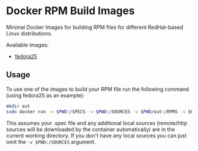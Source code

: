 # Docker RPM Build Images

Minimal Docker Images for building RPM files for different RedHat-based Linux distributions.

Available images:
* [fedora25](https://github.com/Robpol86/dockerRPMbuild/blob/master/fedora/25/Dockerfile)

## Usage

To use one of the images to build your RPM file run the following command (using fedora25 as an example):
```bash
mkdir out
sudo docker run -v $PWD:/SPECS -v $PWD:/SOURCES -v $PWD/out:/RPMS -v $PWD/out:/SRPMS robpol86/dockerrpmbuild:fedora25
```

This assumes your .spec file and any additional local sources (remote/http sources will be downloaded by the container
automatically) are in the current working directory. If you don't have any local sources you can just omit the
`-v $PWD:/SOURCES` argument.
